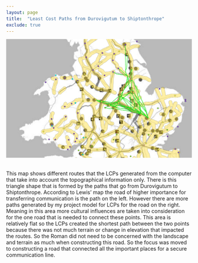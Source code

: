 ```yaml
---
layout: page
title:  "Least Cost Paths from Durovigutum to Shiptonthrope"
exclude: true
---
```

<center> <img src="maps/lewis-duro-ship-w-roads.png" alt="photo" width= "600px"> </center>

<br>

This map shows different routes that the LCPs generated from the computer that take into account the topographical information only. There is this triangle shape that is formed by the paths that go from Durovigutum to Shiptonthrope. According to Lewis’ map the road of higher importance for transferring communication is the path on the left. However there are more paths generated by my project model for LCPs for the road on the right. Meaning in this area more cultural influences are taken into consideration for the one road that is needed to connect these points. This area is relatively flat so the LCPs created the shortest path between the two points because there was not much terrain or change in elevation that impacted the routes. So the Roman did not need to be concerned with the landscape and terrain as much when constructing this road. So the focus was moved to constructing a road that connected all the important places for a secure communication line.
